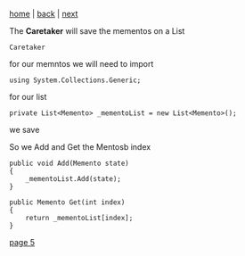 [home](./page01.md) | [back](./page03.md) | [next](./page05.md)

The **Caretaker** will save the mementos on a List
```
Caretaker
```
for our memntos we will need to import 
```
using System.Collections.Generic;
```
for our list
```
private List<Memento> _mementoList = new List<Memento>();
```
we save

So we Add and Get the Mentosb index
```
public void Add(Memento state)
{
    _mementoList.Add(state);
}

public Memento Get(int index)
{
    return _mementoList[index];
}
```




[page 5](./page05.md)
